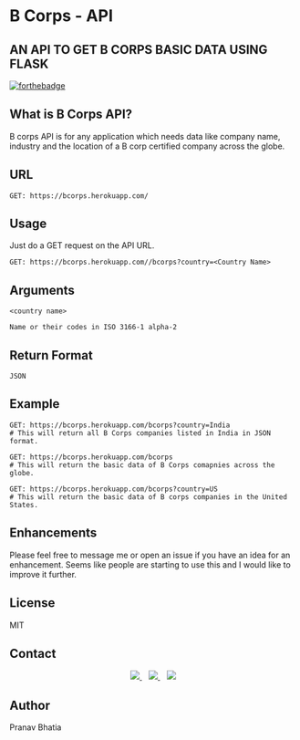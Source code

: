 # B Corps - API
## AN API TO GET B CORPS BASIC DATA USING FLASK
[![forthebadge](http://forthebadge.com/images/badges/made-with-python.svg)](https://github.com/PRANAVBHATIA1999/B-Corps-API)

## What is B Corps API?
B corps API is for any application which needs  data like company name, industry and the location of a B corp certified company across the globe.

## URL 

```
GET: https://bcorps.herokuapp.com/
```

## Usage
Just do a GET request on the API URL.
```
GET: https://bcorps.herokuapp.com//bcorps?country=<Country Name>
```

## Arguments
```
<country name>

Name or their codes in ISO 3166-1 alpha-2
```
## Return Format
```
JSON
```
## Example
```
GET: https://bcorps.herokuapp.com/bcorps?country=India
# This will return all B Corps companies listed in India in JSON format.
```

```
GET: https://bcorps.herokuapp.com/bcorps
# This will return the basic data of B Corps comapnies across the globe.
```

```
GET: https://bcorps.herokuapp.com/bcorps?country=US
# This will return the basic data of B corps companies in the United States.
```

## Enhancements
Please feel free to message me or open an issue if you have an idea for an enhancement. Seems like people are starting to use this and I would like to improve it further.

## License
MIT

## Contact 

<p align='center'>
<a href="https://twitter.com/pranavvbhatia">
  <img src="https://img.shields.io/badge/twitter-%231DA1F2.svg?&style=for-the-badge&logo=twitter&logoColor=white" />
</a>&nbsp;&nbsp;
<a href="https://www.linkedin.com/in/bhatiapranav/">
  <img src="https://img.shields.io/badge/linkedin-%230077B5.svg?&style=for-the-badge&logo=linkedin&logoColor=white" />
</a>&nbsp;&nbsp;
<a href="mailto:pranavbhtaia431999@gmail.com">
  <img src="https://img.shields.io/badge/email me-%23D14836.svg?&style=for-the-badge&logo=gmail&logoColor=white" />
</a>
</p>

## Author 
Pranav Bhatia